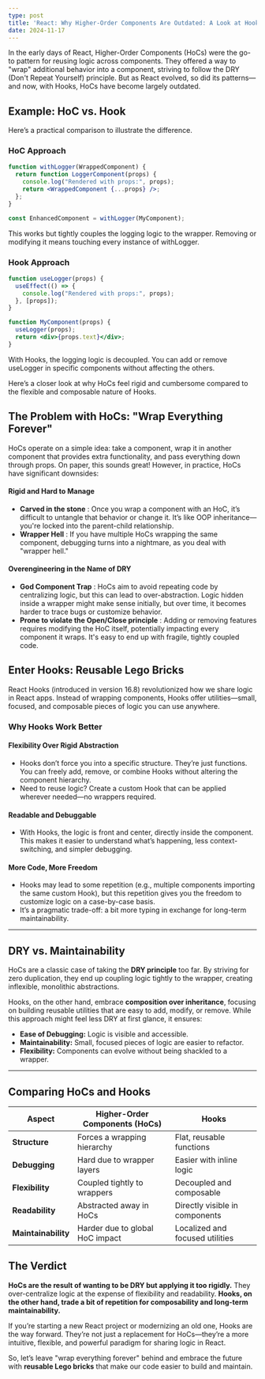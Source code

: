 ```yaml
---
type: post
title: 'React: Why Higher-Order Components Are Outdated: A Look at Hooks' Flexibility'
date: 2024-11-17
---
```

In the early days of React, Higher-Order Components (HoCs) were the go-to pattern for reusing logic across components. They offered a way to "wrap" additional behavior into a component, striving to follow the DRY (Don't Repeat Yourself) principle. But as React evolved, so did its patterns—and now, with Hooks, HoCs have become largely outdated.

## Example: HoC vs. Hook

Here’s a practical comparison to illustrate the difference.

### HoC Approach

```jsx
function withLogger(WrappedComponent) {
  return function LoggerComponent(props) {
    console.log("Rendered with props:", props);
    return <WrappedComponent {...props} />;
  };
}

const EnhancedComponent = withLogger(MyComponent);
```

This works but tightly couples the logging logic to the wrapper. Removing or modifying it means touching every instance of withLogger.

### Hook Approach

```jsx
function useLogger(props) {
  useEffect(() => {
    console.log("Rendered with props:", props);
  }, [props]);
}

function MyComponent(props) {
  useLogger(props);
  return <div>{props.text}</div>;
}
```

With Hooks, the logging logic is decoupled. You can add or remove useLogger in specific components without affecting the others.

Here’s a closer look at why HoCs feel rigid and cumbersome compared to the flexible and composable nature of Hooks.

## The Problem with HoCs: "Wrap Everything Forever"

HoCs operate on a simple idea: take a component, wrap it in another component that provides extra functionality, and pass everything down through props. On paper, this sounds great! However, in practice, HoCs have significant downsides:

#### Rigid and Hard to Manage

- **Carved in the stone** : Once you wrap a component with an HoC, it’s difficult to untangle that behavior or change it. It’s like OOP inheritance—you're locked into the parent-child relationship.
- **Wrapper Hell** : If you have multiple HoCs wrapping the same component, debugging turns into a nightmare, as you deal with "wrapper hell."

#### Overengineering in the Name of DRY

- **God Component Trap** : HoCs aim to avoid repeating code by centralizing logic, but this can lead to over-abstraction. Logic hidden inside a wrapper might make sense initially, but over time, it becomes harder to trace bugs or customize behavior.
- **Prone to violate the Open/Close principle** : Adding or removing features requires modifying the HoC itself, potentially impacting every component it wraps. It's easy to end up with fragile, tightly coupled code.

## Enter Hooks: Reusable Lego Bricks

React Hooks (introduced in version 16.8) revolutionized how we share logic in React apps. Instead of wrapping components, Hooks offer utilities—small, focused, and composable pieces of logic you can use anywhere.

### Why Hooks Work Better

#### Flexibility Over Rigid Abstraction

- Hooks don’t force you into a specific structure. They’re just functions. You can freely add, remove, or combine Hooks without altering the component hierarchy.
- Need to reuse logic? Create a custom Hook that can be applied wherever needed—no wrappers required.

#### Readable and Debuggable

- With Hooks, the logic is front and center, directly inside the component. This makes it easier to understand what’s happening, less context-switching, and simpler debugging.

#### More Code, More Freedom

- Hooks may lead to some repetition (e.g., multiple components importing the same custom Hook), but this repetition gives you the freedom to customize logic on a case-by-case basis.
- It’s a pragmatic trade-off: a bit more typing in exchange for long-term maintainability.

---

## DRY vs. Maintainability  

HoCs are a classic case of taking the **DRY principle** too far. By striving for zero duplication, they end up coupling logic tightly to the wrapper, creating inflexible, monolithic abstractions.  

Hooks, on the other hand, embrace **composition over inheritance**, focusing on building reusable utilities that are easy to add, modify, or remove. While this approach might feel less DRY at first glance, it ensures:  

- **Ease of Debugging:** Logic is visible and accessible.  
- **Maintainability:** Small, focused pieces of logic are easier to refactor.  
- **Flexibility:** Components can evolve without being shackled to a wrapper.  

---


## Comparing HoCs and Hooks  

| Aspect                   | Higher-Order Components (HoCs)         | Hooks                            |
|--------------------------|----------------------------------------|----------------------------------|
| **Structure**            | Forces a wrapping hierarchy           | Flat, reusable functions         |
| **Debugging**            | Hard due to wrapper layers             | Easier with inline logic         |
| **Flexibility**          | Coupled tightly to wrappers            | Decoupled and composable         |
| **Readability**          | Abstracted away in HoCs                | Directly visible in components   |
| **Maintainability**      | Harder due to global HoC impact        | Localized and focused utilities  |

## The Verdict  

**HoCs are the result of wanting to be DRY but applying it too rigidly.** They over-centralize logic at the expense of flexibility and readability. **Hooks, on the other hand, trade a bit of repetition for composability and long-term maintainability.**  

If you’re starting a new React project or modernizing an old one, Hooks are the way forward. They’re not just a replacement for HoCs—they’re a more intuitive, flexible, and powerful paradigm for sharing logic in React.  

So, let’s leave "wrap everything forever" behind and embrace the future with **reusable Lego bricks** that make our code easier to build and maintain.
